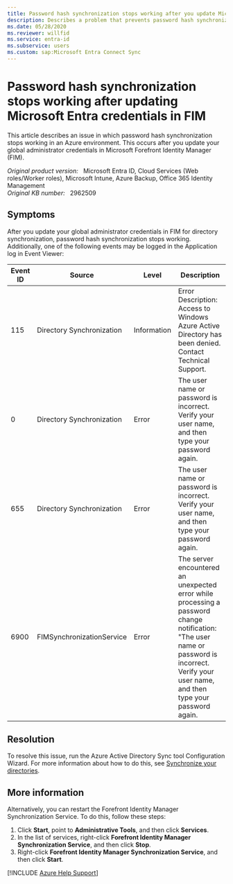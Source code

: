```yaml
---
title: Password hash synchronization stops working after you update Microsoft Entra credentials in FIM
description: Describes a problem that prevents password hash synchronization from working in an Azure environment. Occurs after you update your global administrator credentials in Forefront Identity Manager (FIM).
ms.date: 05/28/2020
ms.reviewer: willfid
ms.service: entra-id
ms.subservice: users
ms.custom: sap:Microsoft Entra Connect Sync
---
```

# Password hash synchronization stops working after updating Microsoft Entra credentials in FIM

This article describes an issue in which password hash synchronization stops working in an Azure environment. This occurs after you update your global administrator credentials in Microsoft Forefront Identity Manager (FIM).

_Original product version:_ &nbsp; Microsoft Entra ID, Cloud Services (Web roles/Worker roles), Microsoft Intune, Azure Backup, Office 365 Identity Management  
_Original KB number:_ &nbsp; 2962509

## Symptoms

After you update your global administrator credentials in FIM for directory synchronization, password hash synchronization stops working. Additionally, one of the following events may be logged in the Application log in Event Viewer:

| Event ID| Source| Level| Description |
|---|---|---|---|
|115|Directory Synchronization|Information|Error Description: Access to Windows Azure Active Directory has been denied. Contact Technical Support. |
|0|Directory Synchronization|Error|The user name or password is incorrect. Verify your user name, and then type your password again.|
|655|Directory Synchronization|Error|The user name or password is incorrect. Verify your user name, and then type your password again.|
|6900|FIMSynchronizationService|Error|The server encountered an unexpected error while processing a password change notification:<br/>"The user name or password is incorrect. Verify your user name, and then type your password again.|
  
## Resolution

To resolve this issue, run the Azure Active Directory Sync tool Configuration Wizard. For more information about how to do this, see [Synchronize your directories](/azure/active-directory/hybrid/whatis-hybrid-identity).

## More information

Alternatively, you can restart the Forefront Identity Manager Synchronization Service. To do this, follow these steps:

1. Click **Start**, point to **Administrative Tools**, and then click **Services**.
2. In the list of services, right-click **Forefront Identity Manager Synchronization Service**, and then click **Stop**.
3. Right-click **Forefront Identity Manager Synchronization Service**, and then click **Start**.

[!INCLUDE [Azure Help Support](../../../includes/azure-help-support.md)]
